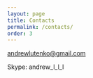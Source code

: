 ```yaml
---
layout: page
title: Contacts
permalink: /contacts/
order: 3
---
```



[andrewlutenko@gmail.com](mailto:andrewlutenko@gmail.com)

Skype: andrew_l_l_l
